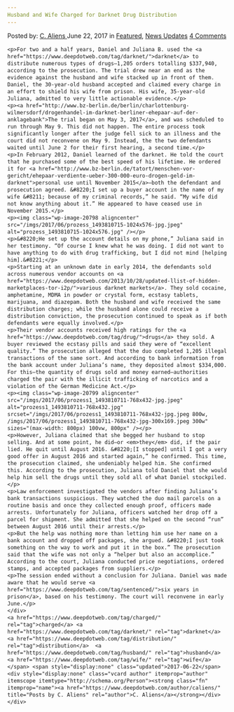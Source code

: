 ```yaml
---
Husband and Wife Charged for Darknet Drug Distribution
---
```

<article class="post-listing post-20793 post type-post status-publish format-standard has-post-thumbnail hentry  tag-charged tag-darknet tag-distribution tag-husband tag-wife">
    <div class="post-inner">
        <span>Posted by: <a href="https://www.deepdotweb.com/author/caliens/" title="">C. Aliens </a></span>
    <span>June 22, 2017</span>
    <span>in <a href="https://www.deepdotweb.com/category/deepdot-news/" rel="category tag">Featured</a>, <a href="https://www.deepdotweb.com/category/news-updates/" rel="category tag">News Updates</a></span>
    <span><a href="https://www.deepdotweb.com/2017/06/22/husband-wife-charged-darknet-drug-distribution/#comments">4 Comments</a></span>
    </p>
    <div class="clear"></div>
    
    <p>For two and a half years, Daniel and Juliana B. used the <a href="https://www.deepdotweb.com/tag/darknet/">darknet</a> to distribute numerous types of drugs—1,205 orders totalling $337,940, according to the prosecution. The trial drew near an end as the evidence against the husband and wife stacked up in front of them. Daniel, the 30-year-old husband accepted and claimed every charge in an effort to shield his wife from prison. His wife, 35-year-old Juliana, admitted to very little actionable evidence.</p>
    <p><a href="http://www.bz-berlin.de/berlin/charlottenburg-wilmersdorf/drogenhandel-im-darknet-berliner-ehepaar-auf-der-anklagebank">The trial began on May 3, 2017</a>, and was scheduled to run through May 9. This did not happen. The entire process took significantly longer after the judge fell sick to an illness and the court did not reconvene on May 9. Instead, the the two defendants waited until June 2 for their first hearing, a second time.</p>
    <p>In February 2012, Daniel learned of the darknet. He told the court that he purchased some of the best speed of his lifetime. He ordered it for <a href="http://www.bz-berlin.de/tatort/menschen-vor-gericht/ehepaar-verdiente-ueber-300-000-euro-drogen-geld-im-darknet">personal use until November 2015</a>—both the defendant and prosecution agreed. &#8220;I set up a buyer account in the name of my wife &#8211; because of my criminal records,” he said. “My wife did not know anything about it.” He appeared to have ceased use in November 2015.</p>
    <p><img class="wp-image-20798 aligncenter" src="/imgs/2017/06/prozess_1493810715-1024x576-jpg.jpeg" alt="prozess_1493810715-1024x576.jpg" /></p>
    <p>&#8220;He set up the account details on my phone,” Juliana said in her testimony. “Of course I knew what he was doing. I did not want to have anything to do with drug trafficking, but I did not mind [helping him].&#8221;</p>
    <p>Starting at an unknown date in early 2014, the defendants sold across numerous vendor accounts on <a href="https://www.deepdotweb.com/2013/10/28/updated-llist-of-hidden-marketplaces-tor-i2p/">various darknet markets</a>. They sold cocaine, amphetamine, MDMA in powder or crystal form, ecstasy tablets, marijuana, and diazepam. Both the husband and wife received the same distribution charges; while the husband alone could receive a distribution conviction, the prosecution continued to speak as if both defendants were equally involved.</p>
    <p>Their vendor accounts received high ratings for the <a href="https://www.deepdotweb.com/tag/drug/">drugs</a> they sold. A buyer reviewed the ecstasy pills and said they were of “excellent quality.” The prosecution alleged that the duo completed 1,205 illegal transactions of the same sort. And according to bank information from the bank account under Juliana’s name, they deposited almost $334,000. For this—the quantity of drugs sold and money earned—authorities charged the pair with the illicit trafficking of narcotics and a violation of the German Medicine Act.</p>
    <p><img class="wp-image-20799 aligncenter" src="/imgs/2017/06/prozess1_1493810711-768x432-jpg.jpeg" alt="prozess1_1493810711-768x432.jpg" srcset="/imgs/2017/06/prozess1_1493810711-768x432-jpg.jpeg 800w, /imgs/2017/06/prozess1_1493810711-768x432-jpg-300x169.jpeg 300w" sizes="(max-width: 800px) 100vw, 800px" /></p>
    <p>However, Juliana claimed that she begged her husband to stop selling. And at some point, he did—or <em>they</em> did, if the pair lied. He quit until August 2016. &#8220;[I stopped] until I got a very good offer in August 2016 and started again,” he confirmed. This time, the prosecution claimed, she undeniably helped him. She confirmed this. According to the prosecution, Juliana told Daniel that she would help him sell the drugs until they sold all of what Daniel stockpiled.</p>
    <p>Law enforcement investigated the vendors after finding Juliana’s bank transactions suspicious. They watched the duo mail parcels on a routine basis and once they collected enough proof, officers made arrests. Unfortunately for Juliana, officers watched her drop off a parcel for shipment. She admitted that she helped on the second “run” between August 2016 until their arrests.</p>
    <p>But the help was nothing more than letting him use her name on a bank account and dropped off packages, she argued. &#8220;I just took something on the way to work and put it in the box.” The prosecution said that the wife was not only a “helper but also an accomplice.” According to the court, Juliana conducted price negotiations, ordered stamps, and accepted packages from suppliers.</p>
    <p>The session ended without a conclusion for Juliana. Daniel was made aware that he would serve <a href="https://www.deepdotweb.com/tag/sentenced/">six years in prison</a>, based on his testimony. The court will reconvene in early June.</p>
    </div>
    <a href="https://www.deepdotweb.com/tag/charged/" rel="tag">charged</a> <a href="https://www.deepdotweb.com/tag/darknet/" rel="tag">darknet</a> <a href="https://www.deepdotweb.com/tag/distribution/" rel="tag">distribution</a>  <a href="https://www.deepdotweb.com/tag/husband/" rel="tag">husband</a> <a href="https://www.deepdotweb.com/tag/wife/" rel="tag">wife</a></span> <span style="display:none" class="updated">2017-06-22</span>
    <div style="display:none" class="vcard author" itemprop="author" itemscope itemtype="http://schema.org/Person"><strong class="fn" itemprop="name"><a href="https://www.deepdotweb.com/author/caliens/" title="Posts by C. Aliens" rel="author">C. Aliens</a></strong></div>
    </div>
</article>

